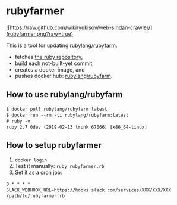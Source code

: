 # rubyfarmer

![https://raw.github.com/wiki/yukisov/web-sindan-crawler/](rubyfarmer.png?raw=true)

This is a tool for updating [rubylang/rubyfarm](https://hub.docker.com/r/rubylang/rubyfarm/tags/).

* fetches [the ruby repository](https://github.com/ruby/ruby.git),
* build each not-built-yet commit,
* creates a docker image, and
* pushes docker hub: [rubylang/rubyfarm](https://hub.docker.com/r/rubylang/rubyfarm/tags/).

## How to use rubylang/rubyfarm

```
$ docker pull rubylang/rubyfarm:latest
$ docker run --rm -ti rubylang/rubyfarm:latest
# ruby -v
ruby 2.7.0dev (2019-02-13 trunk 67066) [x86_64-linux]
```

## How to setup rubyfarmer

1. `docker login`
2. Test it manually: `ruby rubyfarmer.rb`
3. Set it as a cron job:

```
0 * * * * SLACK_WEBHOOK_URL=https://hooks.slack.com/services/XXX/XXX/XXX /path/to/rubyfarmer.rb
```
